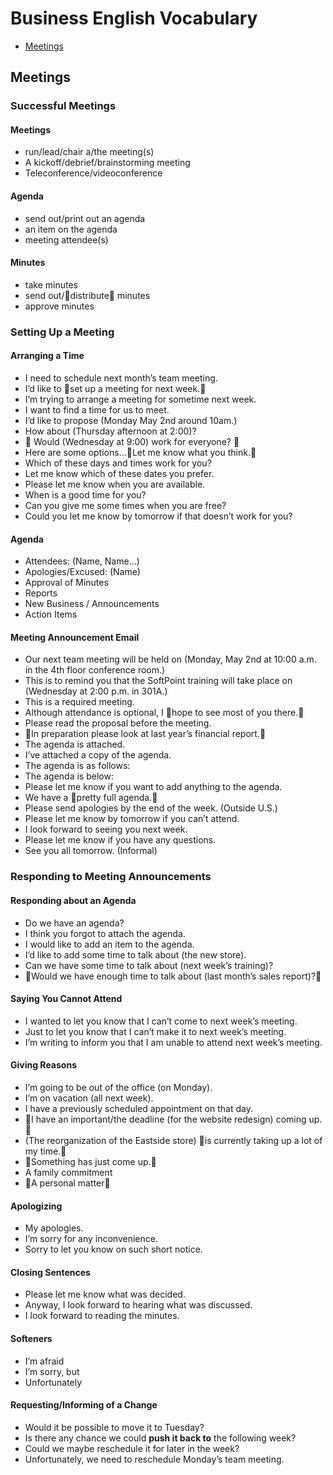 # Business English Vocabulary
- [Meetings](#meetings)

## Meetings
### Successful Meetings
#### Meetings
- run/lead/chair a/the meeting(s)
- A kickoff/debrief/brainstorming meeting
- Teleconference/videoconference

#### Agenda
- send out/print out an agenda
- an item on the agenda
- meeting attendee(s)

#### Minutes
- take minutes
- send out/&#127775;distribute&#127775; minutes
- approve minutes

### Setting Up a Meeting
#### Arranging a Time
- I need to schedule next month’s team meeting. 
- I’d like to &#127775;set up a meeting for next week.&#127775;
- I’m trying to arrange a meeting for sometime next week. 
- I want to find a time for us to meet. 
- I’d like to propose (Monday May 2nd around 10am.) 
- How about (Thursday afternoon at 2:00)? 
- &#127775; Would (Wednesday at 9:00) work for everyone? &#127775;
- Here are some options…&#127775;Let me know what you think.&#127775;
- Which of these days and times work for you? 
- Let me know which of these dates you prefer. 
- Please let me know when you are available. 
- When is a good time for you? 
- Can you give me some times when you are free? 
- Could you let me know by tomorrow if that doesn’t work for you? 

#### Agenda 
- Attendees: (Name, Name…) 
- Apologies/Excused: (Name) 
- Approval of Minutes 
- Reports 
- New Business / Announcements 
- Action Items 

#### Meeting Announcement Email 
- Our next team meeting will be held on (Monday, May 2nd at 10:00 a.m. in the 4th floor conference room.) 
- This is to remind you that the SoftPoint training will take place on (Wednesday at 2:00 p.m. in 301A.) 
- This is a required meeting. 
- Although attendance is optional, I &#127775;hope to see most of you there.&#127775;
- Please read the proposal before the meeting. 
- &#127775;In preparation please look at last year’s financial report.&#127775;
- The agenda is attached. 
- I’ve attached a copy of the agenda. 
- The agenda is as follows: 
- The agenda is below: 
- Please let me know if you want to add anything to the agenda. 
- We have a &#127775;pretty full agenda.&#127775;
- Please send apologies by the end of the week. (Outside U.S.) 
- Please let me know by tomorrow if you can’t attend. 
- I look forward to seeing you next week. 
- Please let me know if you have any questions. 
- See you all tomorrow. (Informal) 

### Responding to Meeting Announcements
#### Responding about an Agenda
- Do we have an agenda?
- I think you forgot to attach the agenda.
- I would like to add an item to the agenda.
- I’d like to add some time to talk about (the new store).
- Can we have some time to talk about (next week’s training)?
- &#127775;Would we have enough time to talk about (last month’s sales report)?&#127775;

#### Saying You Cannot Attend
- I wanted to let you know that I can’t come to next week’s meeting.
- Just to let you know that I can’t make it to next week’s meeting.
- I’m writing to inform you that I am unable to attend next week’s meeting.

#### Giving Reasons
- I’m going to be out of the office (on Monday).
- I’m on vacation (all next week).
- I have a previously scheduled appointment on that day.
- &#127775;I have an important/the deadline (for the website redesign) coming up.&#127775;
- (The reorganization of the Eastside store) &#127775;is currently taking up a lot of my time.&#127775;
- &#127775;Something has just come up.&#127775;
- A family commitment
- &#127775;A personal matter&#127775;

#### Apologizing 
- My apologies.
- I’m sorry for any inconvenience.
- Sorry to let you know on such short notice.

#### Closing Sentences 
- Please let me know what was decided.
- Anyway, I look forward to hearing what was discussed.
- I look forward to reading the minutes.

#### Softeners 
- I’m afraid
- I’m sorry, but
- Unfortunately

#### Requesting/Informing of a Change 
- Would it be possible to move it to Tuesday?
- Is there any chance we could **push it back to** the following week?
- Could we maybe reschedule it for later in the week?
- Unfortunately, we need to reschedule Monday’s team meeting.
